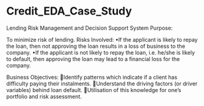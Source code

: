 # Credit_EDA_Case_Study
Lending Risk Management and Decision Support System
Purpose:

To minimize risk of lending.
Risks Involved:
•If the applicant is likely to repay the loan, then not approving the loan results in a loss of business to the company.
•If the applicant is not likely to repay the loan, i.e. he/she is likely to default, then approving the loan may lead to a financial loss for the company.

Business Objectives:
Identify patterns which indicate if a client has difficulty paying their instalments.
Understand the driving factors (or driver variables) behind loan default.
Utilisation of this knowledge for one’s portfolio and risk assessment.
